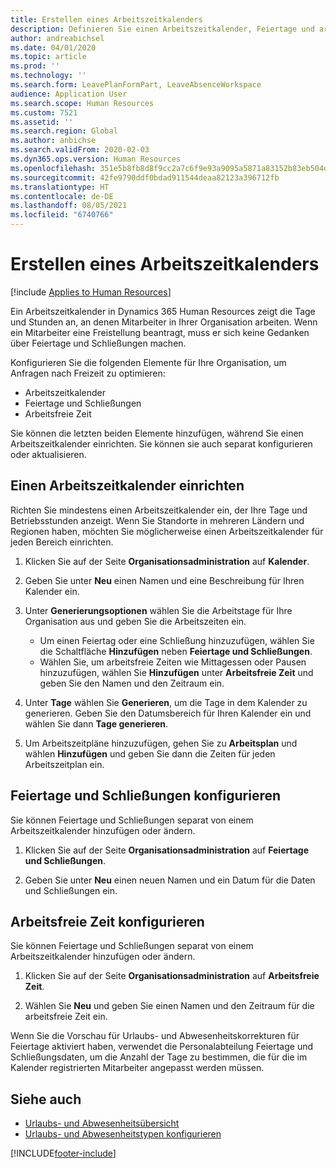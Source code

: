 ```yaml
---
title: Erstellen eines Arbeitszeitkalenders
description: Definieren Sie einen Arbeitszeitkalender, Feiertage und arbeitsfreie Zeiten in Dynamics 365 Human Resources.
author: andreabichsel
ms.date: 04/01/2020
ms.topic: article
ms.prod: ''
ms.technology: ''
ms.search.form: LeavePlanFormPart, LeaveAbsenceWorkspace
audience: Application User
ms.search.scope: Human Resources
ms.custom: 7521
ms.assetid: ''
ms.search.region: Global
ms.author: anbichse
ms.search.validFrom: 2020-02-03
ms.dyn365.ops.version: Human Resources
ms.openlocfilehash: 351e5b8fb8d8f9cc2a7c6f9e93a9095a5871a83152b83eb504d9e155ffbcb8fc
ms.sourcegitcommit: 42fe9790ddf0bdad911544deaa82123a396712fb
ms.translationtype: HT
ms.contentlocale: de-DE
ms.lasthandoff: 08/05/2021
ms.locfileid: "6740766"
---
```

# <a name="create-a-working-time-calendar"></a>Erstellen eines Arbeitszeitkalenders

[!include [Applies to Human Resources](../includes/applies-to-hr.md)]

Ein Arbeitszeitkalender in Dynamics 365 Human Resources zeigt die Tage und Stunden an, an denen Mitarbeiter in Ihrer Organisation arbeiten. Wenn ein Mitarbeiter eine Freistellung beantragt, muss er sich keine Gedanken über Feiertage und Schließungen machen.

Konfigurieren Sie die folgenden Elemente für Ihre Organisation, um Anfragen nach Freizeit zu optimieren:

- Arbeitszeitkalender
- Feiertage und Schließungen
- Arbeitsfreie Zeit

Sie können die letzten beiden Elemente hinzufügen, während Sie einen Arbeitszeitkalender einrichten. Sie können sie auch separat konfigurieren oder aktualisieren.

## <a name="set-up-a-working-time-calendar"></a>Einen Arbeitszeitkalender einrichten

Richten Sie mindestens einen Arbeitszeitkalender ein, der Ihre Tage und Betriebsstunden anzeigt. Wenn Sie Standorte in mehreren Ländern und Regionen haben, möchten Sie möglicherweise einen Arbeitszeitkalender für jeden Bereich einrichten.

1. Klicken Sie auf der Seite **Organisationsadministration** auf **Kalender**.

2. Geben Sie unter **Neu** einen Namen und eine Beschreibung für Ihren Kalender ein.

3. Unter **Generierungsoptionen** wählen Sie die Arbeitstage für Ihre Organisation aus und geben Sie die Arbeitszeiten ein. 
   - Um einen Feiertag oder eine Schließung hinzuzufügen, wählen Sie die Schaltfläche **Hinzufügen** neben **Feiertage und Schließungen**.
   - Wählen Sie, um arbeitsfreie Zeiten wie Mittagessen oder Pausen hinzuzufügen, wählen Sie **Hinzufügen** unter **Arbeitsfreie Zeit** und geben Sie den Namen und den Zeitraum ein.

4. Unter **Tage** wählen Sie **Generieren**, um die Tage in dem Kalender zu generieren. Geben Sie den Datumsbereich für Ihren Kalender ein und wählen Sie dann **Tage generieren**.

5. Um Arbeitszeitpläne hinzuzufügen, gehen Sie zu **Arbeitsplan** und wählen **Hinzufügen** und geben Sie dann die Zeiten für jeden Arbeitszeitplan ein.

## <a name="configure-holidays-and-closures"></a>Feiertage und Schließungen konfigurieren

Sie können Feiertage und Schließungen separat von einem Arbeitszeitkalender hinzufügen oder ändern.

1. Klicken Sie auf der Seite **Organisationsadministration** auf **Feiertage und Schließungen**.

2. Geben Sie unter **Neu** einen neuen Namen und ein Datum für die Daten und Schließungen ein.

## <a name="configure-non-work-time"></a>Arbeitsfreie Zeit konfigurieren

Sie können Feiertage und Schließungen separat von einem Arbeitszeitkalender hinzufügen oder ändern.

1. Klicken Sie auf der Seite **Organisationsadministration** auf **Arbeitsfreie Zeit**.

2. Wählen Sie **Neu** und geben Sie einen Namen und den Zeitraum für die arbeitsfreie Zeit ein.

Wenn Sie die Vorschau für Urlaubs- und Abwesenheitskorrekturen für Feiertage aktiviert haben, verwendet die Personalabteilung Feiertage und Schließungsdaten, um die Anzahl der Tage zu bestimmen, die für die im Kalender registrierten Mitarbeiter angepasst werden müssen.

## <a name="see-also"></a>Siehe auch

- [Urlaubs- und Abwesenheitsübersicht](hr-leave-and-absence-overview.md)
- [Urlaubs- und Abwesenheitstypen konfigurieren](hr-leave-and-absence-types.md)


[!INCLUDE[footer-include](../includes/footer-banner.md)]